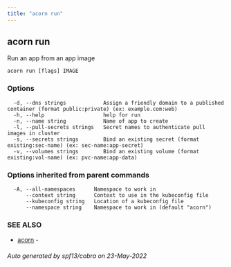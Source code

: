 ```yaml
---
title: "acorn run"
---
```

## acorn run

Run an app from an app image

```
acorn run [flags] IMAGE
```

### Options

```
  -d, --dns strings            Assign a friendly domain to a published container (format public:private) (ex: example.com:web)
  -h, --help                   help for run
  -n, --name string            Name of app to create
  -l, --pull-secrets strings   Secret names to authenticate pull images in cluster
  -s, --secrets strings        Bind an existing secret (format existing:sec-name) (ex: sec-name:app-secret)
  -v, --volumes strings        Bind an existing volume (format existing:vol-name) (ex: pvc-name:app-data)
```

### Options inherited from parent commands

```
  -A, --all-namespaces      Namespace to work in
      --context string      Context to use in the kubeconfig file
      --kubeconfig string   Location of a kubeconfig file
      --namespace string    Namespace to work in (default "acorn")
```

### SEE ALSO

* [acorn](acorn.md)	 - 

###### Auto generated by spf13/cobra on 23-May-2022
